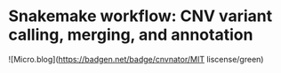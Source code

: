 # Snakemake workflow: CNV variant calling, merging, and annotation
![Micro.blog](https://badgen.net/badge/cnvnator/MIT liscense/green)
